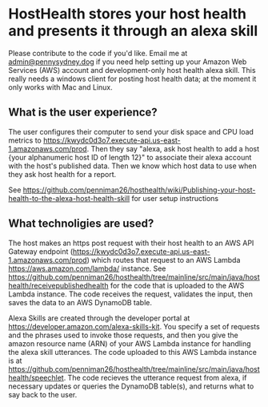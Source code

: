 # HostHealth stores your host health and presents it through an alexa skill

Please contribute to the code if you'd like. Email me at admin@pennysydney.dog if you need help setting up your Amazon Web Services (AWS) account and development-only host health alexa skill. This really needs a windows client for posting host health data; at the moment it only works with Mac and Linux.

## What is the user experience?

The user configures their computer to send your disk space and CPU load metrics to https://kwydc0d3o7.execute-api.us-east-1.amazonaws.com/prod. Then they say "alexa, ask host health to add a host {your alphanumeric host ID of length 12}" to associate their alexa account with the host's published data. Then we know which host data to use when they ask host health for a report.

See https://github.com/penniman26/hosthealth/wiki/Publishing-your-host-health-to-the-alexa-host-health-skill for user setup instructions

## What technoligies are used?

The host makes an https post request with their host health to an AWS API Gateway endpoint (https://kwydc0d3o7.execute-api.us-east-1.amazonaws.com/prod) which routes that request to an AWS Lambda https://aws.amazon.com/lambda/ instance. See https://github.com/penniman26/hosthealth/tree/mainline/src/main/java/hosthealth/receivepublishedhealth for the code that is uploaded to the AWS Lambda instance. The code receives the request, validates the input, then saves the data to an AWS DynamoDB table.

Alexa Skills are created through the developer portal at https://developer.amazon.com/alexa-skills-kit. You specify a set of requests and the phrases used to invoke those requests, and then you give the amazon resource name (ARN) of your AWS Lambda instance for handling the alexa skill utterances. The code uploaded to this AWS Lambda instance is at https://github.com/penniman26/hosthealth/tree/mainline/src/main/java/hosthealth/speechlet. The code recieves the utterance request from alexa, if necessary updates or queries the DynamoDB table(s), and returns what to say back to the user.
